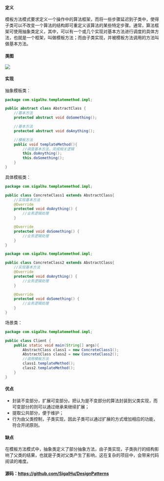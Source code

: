#### 定义

模板方法模式要求定义一个操作中的算法框架，而将一些步骤延迟到子类中，使得子类可以不改变一个算法的结构即可重定义该算法的某些特定步骤。通常，算法框架可使用抽象类定义，其中，可以有一个或几个实现对基本方法进行调度的具体方法，也就是一个框架，叫做模板方法；而由子类实现，并被模板方法调用的方法叫做基本方法。

#### 类图

![](5.%20模板方法模式/1.png)

#### 实现

抽象模板类：
```java
package com.sigalhu.templatemethod.impl;

public abstract class AbstractClass {
    //基本方法
    protected abstract void doSomething();

    //基本方法
    protected abstract void doAnything();

    //模板方法
    public void templateMethod(){
        //调度基本方法，完成相关逻辑
        this.doAnything();
        this.doSomething();
    }
}
```
具体模板类：
```java
package com.sigalhu.templatemethod.impl;

public class ConcreteClass1 extends AbstractClass{
    //实现基本方法
    @Override
    protected void doAnything() {
        //业务逻辑处理
    }

    @Override
    protected void doSomething() {
        //业务逻辑处理
    }
}
```
```java
package com.sigalhu.templatemethod.impl;

public class ConcreteClass2 extends AbstractClass{
    //实现基本方法
    @Override
    protected void doAnything() {
        //业务逻辑处理
    }

    @Override
    protected void doSomething() {
        //业务逻辑处理
    }
}
```
场景类：
```java
package com.sigalhu.templatemethod.impl;

public class Client {
    public static void main(String[] args){
        AbstractClass class1 = new ConcreteClass1();
        AbstractClass class2 = new ConcreteClass2();
        //调用模板方法
        class1.templateMethod();
        class2.templateMethod();
    }
}
```

#### 优点

* 封装不变部分，扩展可变部分。把认为是不变部分的算法封装到父类实现，而可变部分的则可以通过继承来继续扩展；
* 提取公共部分，便于维护；
* 行为由父类控制，子类实现，因此子类可以通过扩展的方式增加相应的功能，符合开闭原则。

#### 缺点

在模板方法模式中，抽象类定义了部分抽象方法，由子类实现，子类执行的结构影响了父类的结果，也就是子类对父类产生了影响，这在复杂的项目中，会带来代码阅读的难度。

#### 源码：https://github.com/SigalHu/DesignPatterns